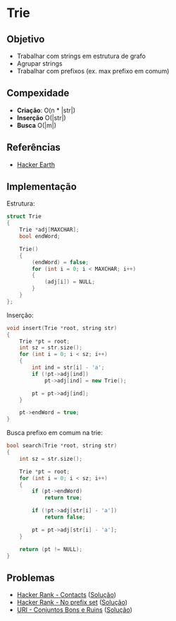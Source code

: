 # Trie

## Objetivo

- Trabalhar com strings em estrutura de grafo
- Agrupar strings
- Trabalhar com prefixos (ex. max prefixo em comum)

## Compexidade

- **Criação**: O(n \* |str|)
- **Inserção** O(|str|)
- **Busca** O(|m|)

## Referências

- [Hacker Earth](https://www.hackerearth.com/pt-br/practice/data-structures/advanced-data-structures/trie-keyword-tree/tutorial/)

## Implementação

Estrutura:

```c++
struct Trie
{
    Trie *adj[MAXCHAR];
    bool endWord;

    Trie()
    {
        (endWord) = false;
        for (int i = 0; i < MAXCHAR; i++)
        {
            (adj[i]) = NULL;
        }
    }
};
```

Inserção:

```c++
void insert(Trie *root, string str)
{
    Trie *pt = root;
    int sz = str.size();
    for (int i = 0; i < sz; i++)
    {
        int ind = str[i] - 'a';
        if (!pt->adj[ind])
            pt->adj[ind] = new Trie();

        pt = pt->adj[ind];
    }

    pt->endWord = true;
}
```

Busca prefixo em comum na trie:

```c++
bool search(Trie *root, string str)
{
    int sz = str.size();

    Trie *pt = root;
    for (int i = 0; i < sz; i++)
    {
        if (pt->endWord)
            return true;

        if (!pt->adj[str[i] - 'a'])
            return false;

        pt = pt->adj[str[i] - 'a'];
    }

    return (pt != NULL);
}
```


## Problemas

- [Hacker Rank - Contacts](https://www.hackerrank.com/challenges/contacts/problem) ([Solução](https://github.com/Pedrozo/algorithms/blob/master/data%20structures/Trie/hr_contacts.cpp))
- [Hacker Rank - No prefix set](https://www.hackerrank.com/challenges/no-prefix-set/problem) ([Solução](https://github.com/Pedrozo/algorithms/blob/master/data%20structures/Trie/hr_no_prefix_set.cpp))
- [URI - Conjuntos Bons e Ruins](https://www.urionlinejudge.com.br/judge/pt/problems/view/2087) ([Solução](https://github.com/Pedrozo/algorithms/blob/master/data%20structures/Trie/URI2087.cpp))